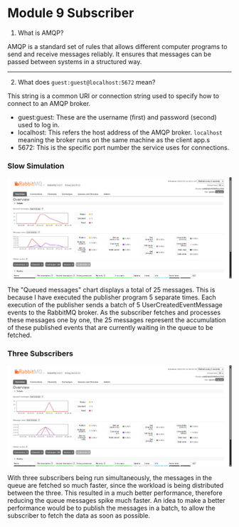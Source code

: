 # Module 9 Subscriber

1. What is AMQP?

AMQP is a standard set of rules that allows different computer programs to send and receive messages reliably. It ensures that messages can be passed between systems in a structured way.

------------------------------------

2. What does `guest:guest@localhost:5672` mean?

This string is a common URI or connection string used to specify how to connect to an AMQP broker.

- guest:guest: These are the username (first) and password (second) used to log in.
- localhost: This refers the host address of the AMQP broker. `localhost` meaning the broker runs on the same machine as the client app.s
- 5672: This is the specific port number the service uses for connections.

### Slow Simulation
![Slow Simulation](images/four.png)

The "Queued messages" chart displays a total of 25 messages. This is because I have executed the publisher program 5 separate times. Each execution of the publisher sends a batch of 5 UserCreatedEventMessage events to the RabbitMQ broker. As the subscriber fetches and processes these messages one by one, the 25 messages represent the accumulation of these published events that are currently waiting in the queue to be fetched.

### Three Subscribers
![Three Subscribers](images/five.png)

With three subscribers being run simultaneously, the messages in the queue are fetched so much faster, since the workload is being distributed between the three. This resulted in a much better performance, therefore reducing the queue messages spike much faster.
An idea to make a better performance would be to publish the messages in a batch, to allow the subscriber to fetch the data as soon as possible.